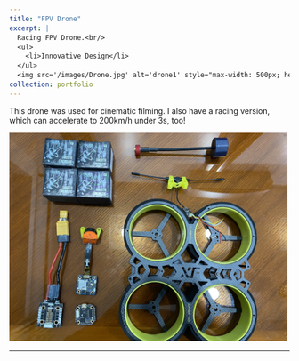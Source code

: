 ```yaml
---
title: "FPV Drone"
excerpt: |
  Racing FPV Drone.<br/>
  <ul>
    <li>Innovative Design</li>
  </ul>
  <img src='/images/Drone.jpg' alt='drone1' style="max-width: 500px; height: auto;">
collection: portfolio
---
```

This drone was used for cinematic filming. I also have a racing version, which can accelerate to 200km/h under 3s, too!

<img src='/images/Drone.jpg' alt='drone1' style="max-width: 500px; height: auto;">
  
---

